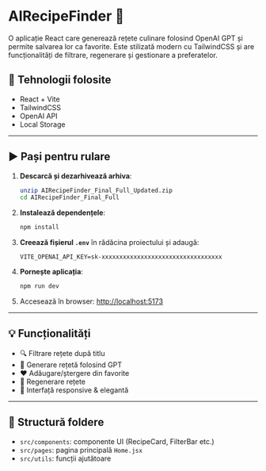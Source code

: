 # AIRecipeFinder 🍳

O aplicație React care generează rețete culinare folosind OpenAI GPT și permite salvarea lor ca favorite. Este stilizată modern cu TailwindCSS și are funcționalități de filtrare, regenerare și gestionare a preferatelor.

## 🔧 Tehnologii folosite

- React + Vite
- TailwindCSS
- OpenAI API
- Local Storage

---

## ▶️ Pași pentru rulare

1. **Descarcă și dezarhivează arhiva**:
   ```bash
   unzip AIRecipeFinder_Final_Full_Updated.zip
   cd AIRecipeFinder_Final_Full
   ```

2. **Instalează dependențele**:
   ```bash
   npm install
   ```

3. **Creează fișierul `.env`** în rădăcina proiectului și adaugă:
   ```env
   VITE_OPENAI_API_KEY=sk-xxxxxxxxxxxxxxxxxxxxxxxxxxxxxxxxxx
   ```

4. **Pornește aplicația**:
   ```bash
   npm run dev
   ```

5. Accesează în browser: [http://localhost:5173](http://localhost:5173)

---

## 💡 Funcționalități

- 🔍 Filtrare rețete după titlu
- 🧠 Generare rețetă folosind GPT
- ❤️ Adăugare/ștergere din favorite
- 🔁 Regenerare rețete
- 🌙 Interfață responsive & elegantă

---

## 📂 Structură foldere

- `src/components`: componente UI (RecipeCard, FilterBar etc.)
- `src/pages`: pagina principală `Home.jsx`
- `src/utils`: funcții ajutătoare
